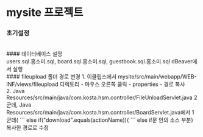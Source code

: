 # mysite 프로젝트
### 초기설정
<br>
#### 데이터베이스 설정
<br>
users.sql.홍소미.sql, board.sql.홍소미.sql, guestbook.sql.홍소미.sql dBeaver에서 실행
<br>
#### fileupload 폴더 경로 변경
1. 이클립스에서 mysite/src/main/webapp/WEB-INF/views/fileupload 디렉토리 - 마우스 오른쪽 클릭 - properties - 경로 복사<br>
2. Java Resources/src/main/java/com.kosta.hsm.controller/FileUnloadServlet.java 2군데, Java Resources/src/main/java/com.kosta.hsm.controller/BoardServlet.java에서 1군데(
```
else if("download".equals(actionName)){
```
else if문 안의 소스  부분) 복사한 경로로 수정
